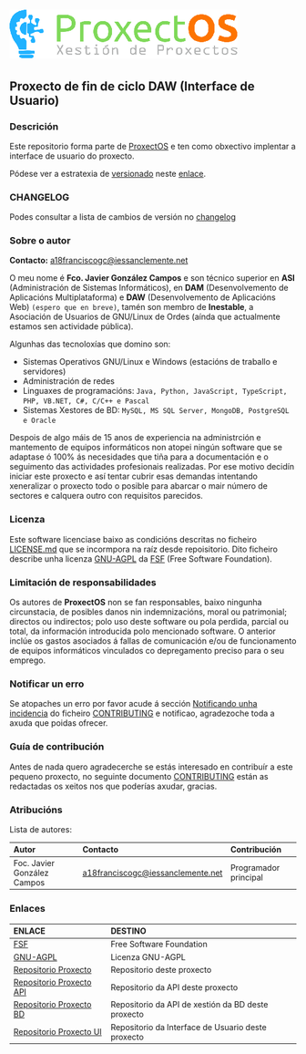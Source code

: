 # [![logo]][repoProxecto]

## Proxecto de fin de ciclo DAW (Interface de Usuario)

### Descrición

Este repositorio forma parte de [ProxectOS][repoProxecto] e ten como obxectivo implentar a interface de usuario do proxecto.

Pódese ver a estratexia de [versionado] neste [enlace][versionado].

### CHANGELOG

Podes consultar a lista de cambios de versión no [changelog]

### Sobre o autor

**Contacto:** a18franciscogc@iessanclemente.net

O meu nome é **Fco. Javier González Campos** e son técnico superior en **ASI** (Administración de Sistemas Informáticos), en **DAM** (Desenvolvemento de Aplicacións Multiplataforma) e **DAW** (Desenvolvemento de Aplicacións Web) `(espero que en breve)`, tamén son membro de **Inestable**, a Asociación de Usuarios de GNU/Linux de Ordes (aínda que actualmente estamos sen actividade pública).

Algunhas das tecnoloxías que domino son:

* Sistemas Operativos GNU/Linux e Windows (estacións de traballo e servidores)
* Administración de redes
* Linguaxes de programacións: `Java, Python, JavaScript, TypeScript, PHP, VB.NET, C#, C/C++ e Pascal`
* Sistemas Xestores de BD: `MySQL, MS SQL Server, MongoDB, PostgreSQL e Oracle`

Despois de algo máis de 15 anos de experiencia na administrción e mantemento de equipos informáticos non atopei ningún software que se adaptase ó 100% ás necesidades que tiña para a documentación e o seguimento das actividades profesionais realizadas. Por ese motivo decidín iniciar este proxecto e así tentar cubrir esas demandas intentando xeneralizar o proxecto todo o posible para abarcar o mair número de sectores e calquera outro con requisitos parecidos.

### Licenza

Este software licenciase baixo as condicións descritas no ficheiro [LICENSE.md] que se incormpora na raíz desde repoisitorio. Dito ficheiro describe unha licenza [GNU-AGPL] da [FSF] (Free Software Foundation).

### Limitación de responsabilidades

Os autores de **ProxectOS** non se fan responsables, baixo ningunha circunstacia, de posibles danos nin indemnizacións, moral ou patrimonial; directos ou indirectos; polo uso deste software ou pola perdida, parcial ou total, da información introducida polo mencionado software. O anterior inclúe os gastos asociados á fallas de comunicación e/ou de funcionamento de equipos informáticos vinculados co depregamento preciso para o seu emprego.

### Notificar un erro

Se atopaches un erro por favor acude á sección [Notificando unha incidencia][NovaIncidencia] do ficheiro [CONTRIBUTING] e notificao, agradezoche toda a axuda que poidas ofrecer.

### Guía de contribución

Antes de nada quero agradecerche se estás interesado en contribuír a este pequeno proxecto, no seguinte documento [CONTRIBUTING] están as redactadas os xeitos nos que poderías axudar, gracias.

### Atribucións

Lista de autores:

| Autor                         | Contacto                          | Contribución
|:-                             |:-                                 |:-
| Foc. Javier González Campos   | a18franciscogc@iessanclemente.net | Programador principal

### Enlaces

| ENLACE                                        | DESTINO
|:-                                             |:-
| [FSF]                                         | Free Software Foundation
| [GNU-AGPL]                                    | Licenza GNU-AGPL
| [Repositorio Proxecto][repoProxecto]          | Repositorio deste proxecto
| [Repositorio Proxecto API][repoProxecto-API]  | Repositorio da API deste proxecto
| [Repositorio Proxecto BD][repoProxecto-DB]    | Repositorio da API de xestión da BD deste proxecto
| [Repositorio Proxecto UI][repoProxecto-UI]    | Repositorio da Interface de Usuario deste proxecto

[//]: # (Listado dos links empregados)

   <!-- Licencia -->

   [LICENSE.md]: <LICENSE.md>

   <!-- Guía de contribución -->

   [CONTRIBUTING]: <CONTRIBUTING.md>
   [NovaIncidencia]: <CONTRIBUTING.md#notificando-unha-incidencia>

   <!-- Enlaces a terceiros -->

   [FSF]: <https://www.fsf.org/es>

   [GNU-AGPL]: <https://www.gnu.org/licenses/agpl-3.0.html>

   [nginx]: <https://www.nginx.com/>

   <!-- Enlaces internos -->
   [versionado]: <doc/versionado.md>

   [changelog]: <CHANGELOG.md>

   <!-- Enlaces proxecto -->

   [logo]: <doc/img/logos/ProxectOS_logo1_400x85.png>

   [repoProxecto]: <https://github.com/efja/proxectoDAW>

   [repoProxecto-API]: <https://github.com/efja/proxectoDAW-API>

   [repoProxecto-DB]: <https://github.com/efja/proxectoDAW-DB>

   [repoProxecto-UI]: <https://github.com/efja/proxectoDAW-UI>
